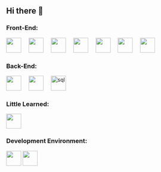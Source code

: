 ## Hi there 👋

<h3>Front-End:</h3>
<div align="left">
  <img src="https://cdn.jsdelivr.net/gh/devicons/devicon/icons/html5/html5-original.svg" height="40"/>
  <img width="12" />
  <img src="https://cdn.jsdelivr.net/gh/devicons/devicon/icons/css3/css3-original.svg" height="40"/>
  <img width="12" />
  <img src="https://cdn.jsdelivr.net/gh/devicons/devicon/icons/sass/sass-original.svg" height="40"/>
  <img width="12" />
  <img src="https://cdn.jsdelivr.net/gh/devicons/devicon/icons/bootstrap/bootstrap-original.svg" height="40"/>
  <img width="12" />
  <img src="https://cdn.jsdelivr.net/gh/devicons/devicon/icons/javascript/javascript-original.svg" height="40"/>
  <img width="12" />
  <img src="https://cdn.jsdelivr.net/gh/devicons/devicon/icons/typescript/typescript-original.svg" height="40"/>
  <img width="12" />
  <img  src="https://cdn.jsdelivr.net/gh/devicons/devicon/icons/angular/angular-original.svg" height="40"/>
  <img width="12" />
</div>

<h3>Back-End:</h3>
<div align="left">
  <img src="https://cdn.jsdelivr.net/gh/devicons/devicon/icons/csharp/csharp-original.svg" height="40"/>
  <img width="12" />
  <img src="https://cdn.jsdelivr.net/gh/devicons/devicon/icons/dot-net/dot-net-original.svg" height="40" />
  <img width="12"/>
  <img width="40" height="40" src="https://img.icons8.com/arcade/64/sql.png" alt="sql"/>
</div>

<h3>Little Learned:</h3>
  <div>
    <img src="https://github.com/user-attachments/assets/bce57bf6-e579-4739-b486-3fbed40b48e4" height="40"/>
  </div>

<h3>Development Environment:</h3>
<div>
  <img src ="https://github.com/user-attachments/assets/77c1c1bc-5462-4b82-9adf-60f62b3e6408" height="40"/>
  <img src ="https://github.com/user-attachments/assets/000705f5-e432-45c3-a7ad-69ce1b0b657f" height="40"/>
</div>
